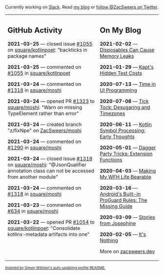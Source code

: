 Currently working on [Slack](https://slack.com/). Read [my blog](https://zacsweers.dev/) or [follow @ZacSweers on Twitter](https://twitter.com/ZacSweers).

<table><tr><td valign="top" width="60%">

## GitHub Activity
<!-- githubActivity starts -->
**2021-03-25** — closed issue [#1055](https://api.github.com/repos/square/kotlinpoet/issues/1055) on [square/kotlinpoet](https://api.github.com/repos/square/kotlinpoet): "backticks in package names"

**2021-03-25** — commented on [#1055](https://github.com/square/kotlinpoet/issues/1055#issuecomment-806625364) in [square/kotlinpoet](https://api.github.com/repos/square/kotlinpoet)

**2021-03-24** — commented on [#1318](https://github.com/square/moshi/issues/1318#issuecomment-806328836) in [square/moshi](https://api.github.com/repos/square/moshi)

**2021-03-24** — opened PR [#1323](https://api.github.com/repos/square/moshi/pulls/1323) to [square/moshi](https://api.github.com/repos/square/moshi): "Warn on missing TypeElement rather than error"

**2021-03-24** — created branch "z/fixNpe" on [ZacSweers/moshi](https://api.github.com/repos/ZacSweers/moshi)

**2021-03-24** — commented on [#1290](https://github.com/square/moshi/issues/1290#issuecomment-805505481) in [square/moshi](https://api.github.com/repos/square/moshi)

**2021-03-24** — closed issue [#1318](https://api.github.com/repos/square/moshi/issues/1318) on [square/moshi](https://api.github.com/repos/square/moshi): "@JsonQualifier annotation class can not be accessed from another module"

**2021-03-24** — commented on [#1318](https://github.com/square/moshi/issues/1318#issuecomment-805504442) in [square/moshi](https://api.github.com/repos/square/moshi)

**2021-03-23** — commented on [#634](https://github.com/square/moshi/issues/634#issuecomment-804670996) in [square/moshi](https://api.github.com/repos/square/moshi)

**2021-03-22** — opened PR [#1054](https://api.github.com/repos/square/kotlinpoet/pulls/1054) to [square/kotlinpoet](https://api.github.com/repos/square/kotlinpoet): "Consolidate kotlinx-metadata artifacts into one"
<!-- githubActivity ends -->
</td><td valign="top" width="40%">

## On My Blog
<!-- blog starts -->
**2021-02-02** — [Disposables Can Cause Memory Leaks](https://www.zacsweers.dev/disposables-can-cause-memory-leaks/)

**2021-01-29** — [Kapt's Hidden Test Costs](https://www.zacsweers.dev/kapts-hidden-test-costs/)

**2020-07-13** — [Time in UI Programming](https://www.zacsweers.dev/time-in-ui/)

**2020-07-08** — [Tick Tock: Desugaring and Timezones](https://www.zacsweers.dev/ticktock-desugaring-timezones/)

**2020-06-11** — [Kotlin Symbol Processing: Early Thoughts](https://www.zacsweers.dev/kotlin-symbol-processor-early-thoughts/)

**2020-05-01** — [Dagger Party Tricks: Extension Functions](https://www.zacsweers.dev/dagger-party-tricks-extension-functions/)

**2020-04-03** — [Making My WFH Life Bearable](https://www.zacsweers.dev/making-wfh-life-bearable/)

**2020-03-16** — [Android's Built-in ProGuard Rules: The Missing Guide](https://www.zacsweers.dev/android-proguard-rules/)

**2020-03-09** — [Stories from Josephine](https://www.zacsweers.dev/stories-from-josephine/)

**2020-02-05** — [It's Nothing](https://www.zacsweers.dev/its-nothing/)
<!-- blog ends -->
More on [zacsweers.dev](https://zacsweers.dev/)
</td></tr></table>

<sub><a href="https://simonwillison.net/2020/Jul/10/self-updating-profile-readme/">Inspired by Simon Willison's auto-updating profile README.</a></sub>